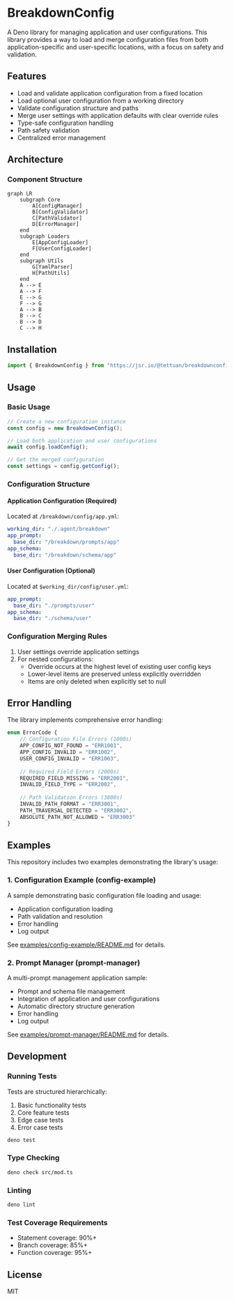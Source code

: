 # BreakdownConfig

A Deno library for managing application and user configurations. This library provides a way to load and merge configuration files from both application-specific and user-specific locations, with a focus on safety and validation.

## Features

- Load and validate application configuration from a fixed location
- Load optional user configuration from a working directory
- Validate configuration structure and paths
- Merge user settings with application defaults with clear override rules
- Type-safe configuration handling
- Path safety validation
- Centralized error management

## Architecture

### Component Structure
```mermaid
graph LR
    subgraph Core
        A[ConfigManager]
        B[ConfigValidator]
        C[PathValidator]
        D[ErrorManager]
    end
    subgraph Loaders
        E[AppConfigLoader]
        F[UserConfigLoader]
    end
    subgraph Utils
        G[YamlParser]
        H[PathUtils]
    end
    A --> E
    A --> F
    E --> G
    F --> G
    A --> B
    B --> C
    B --> D
    C --> H
```

## Installation

```typescript
import { BreakdownConfig } from "https://jsr.io/@tettuan/breakdownconfig";
```

## Usage

### Basic Usage
```typescript
// Create a new configuration instance
const config = new BreakdownConfig();

// Load both application and user configurations
await config.loadConfig();

// Get the merged configuration
const settings = config.getConfig();
```

### Configuration Structure

#### Application Configuration (Required)
Located at `/breakdown/config/app.yml`:

```yaml
working_dir: "./.agent/breakdown"
app_prompt:
  base_dir: "/breakdown/prompts/app"
app_schema:
  base_dir: "/breakdown/schema/app"
```

#### User Configuration (Optional)
Located at `$working_dir/config/user.yml`:

```yaml
app_prompt:
  base_dir: "./prompts/user"
app_schema:
  base_dir: "./schema/user"
```

### Configuration Merging Rules

1. User settings override application settings
2. For nested configurations:
   - Override occurs at the highest level of existing user config keys
   - Lower-level items are preserved unless explicitly overridden
   - Items are only deleted when explicitly set to null

## Error Handling

The library implements comprehensive error handling:

```typescript
enum ErrorCode {
    // Configuration File Errors (1000s)
    APP_CONFIG_NOT_FOUND = "ERR1001",
    APP_CONFIG_INVALID = "ERR1002",
    USER_CONFIG_INVALID = "ERR1003",
    
    // Required Field Errors (2000s)
    REQUIRED_FIELD_MISSING = "ERR2001",
    INVALID_FIELD_TYPE = "ERR2002",
    
    // Path Validation Errors (3000s)
    INVALID_PATH_FORMAT = "ERR3001",
    PATH_TRAVERSAL_DETECTED = "ERR3002",
    ABSOLUTE_PATH_NOT_ALLOWED = "ERR3003"
}
```

## Examples

This repository includes two examples demonstrating the library's usage:

### 1. Configuration Example (config-example)
A sample demonstrating basic configuration file loading and usage:
- Application configuration loading
- Path validation and resolution
- Error handling
- Log output

See [examples/config-example/README.md](./examples/config-example/README.md) for details.

### 2. Prompt Manager (prompt-manager)
A multi-prompt management application sample:
- Prompt and schema file management
- Integration of application and user configurations
- Automatic directory structure generation
- Error handling
- Log output

See [examples/prompt-manager/README.md](./examples/prompt-manager/README.md) for details.

## Development

### Running Tests

Tests are structured hierarchically:
1. Basic functionality tests
2. Core feature tests
3. Edge case tests
4. Error case tests

```bash
deno test
```

### Type Checking

```bash
deno check src/mod.ts
```

### Linting

```bash
deno lint
```

### Test Coverage Requirements
- Statement coverage: 90%+
- Branch coverage: 85%+
- Function coverage: 95%+

## License

MIT
